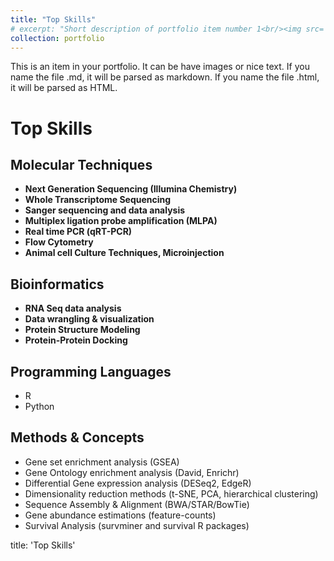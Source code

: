 ```yaml
---
title: "Top Skills"
# excerpt: "Short description of portfolio item number 1<br/><img src='/images/500x300.png'>"
collection: portfolio
---
```


This is an item in your portfolio. It can be have images or nice text. If you name the file .md, it will be parsed as markdown. If you name the file .html, it will be parsed as HTML. 

# Top Skills

## Molecular Techniques
- **Next Generation Sequencing (Illumina Chemistry)**
- **Whole Transcriptome Sequencing**
- **Sanger sequencing and data analysis**
- **Multiplex ligation probe amplification (MLPA)**
- **Real time PCR (qRT-PCR)**
- **Flow Cytometry**
- **Animal cell Culture Techniques, Microinjection**

## Bioinformatics
- **RNA Seq data analysis**
- **Data wrangling & visualization**
- **Protein Structure Modeling**
- **Protein-Protein Docking**

## Programming Languages
- R
- Python

## Methods & Concepts
- Gene set enrichment analysis (GSEA)
- Gene Ontology enrichment analysis (David, Enrichr)
- Differential Gene expression analysis (DESeq2, EdgeR)
- Dimensionality reduction methods (t-SNE, PCA, hierarchical clustering)
- Sequence Assembly & Alignment (BWA/STAR/BowTie)
- Gene abundance estimations (feature-counts)
- Survival Analysis (survminer and survival R packages)
<!--
- Calling and Annotating mutations and genetic aberrations (VarScan2, CNVkit, ClinVar, COSMIC)
- Statistical Analysis (Pearson/Spearman correlation, student t-test, wilcox rank sum test, ANOVA, Kruskal-Wallis test)
-->title: 'Top Skills'
